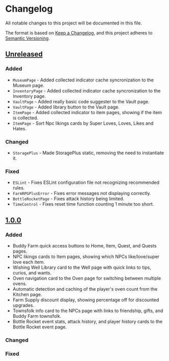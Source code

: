 # Changelog

All notable changes to this project will be documented in this file.

The format is based on [Keep a Changelog](https://keepachangelog.com/en/1.1.0/),
and this project adheres to [Semantic Versioning](https://semver.org/spec/v2.0.0.html).

## [Unreleased]()

### Added
- `MuseumPage` - Added collected indicator cache syncronization to the Museum page.
- `InventoryPage` - Added collected indicator cache syncronization to the Inventory page.
- `VaultPage` - Added really basic code suggester to the Vault page.
- `VaultPage` - Added library button to the Vault page.
- `ItemPage` - Added collected indicator to item pages, showing if the item is collected.
- `ItemPage` - Sort Npc likings cards by Super Loves, Loves, Likes and Hates.

### Changed
- `StoragePlus` - Made StoragePlus static, removing the need to instantiate it.

### Fixed
- `ESLint` - Fixes ESLint configuration file not recognizing recommended rules.
- `FarmRPGPlusError` - Fixes error messages not displaying correctly.
- `BottleRocketPage` - Fixes attack history being limited.
- `TimeControl` - Fixes reset time function counting 1 minute too short.

## [1.0.0](https://raw.githubusercontent.com/Synogun/FarmRPGPlus/refs/tags/1.0.0/dist/FarmRPGPlus.user.js)

### Added
- Buddy Farm quick access buttons to Home, Item, Quest, and Quests pages.
- NPC likings cards to Item pages, showing which NPCs like/love/super love each item.
- Wishing Well Library card to the Well page with quick links to tips, curios, and wants.
- Oven navigation card to the Oven page for switching between multiple ovens.
- Automatic detection and caching of the player's oven count from the Kitchen page.
- Farm Supply discount display, showing percentage off for discounted upgrades.
- Townsfolk info card to the NPCs page with links to friendship, gifts, and Buddy Farm townsfolk.
- Bottle Rocket event stats, attack history, and player history cards to the Bottle Rocket event page.

### Changed

### Fixed
